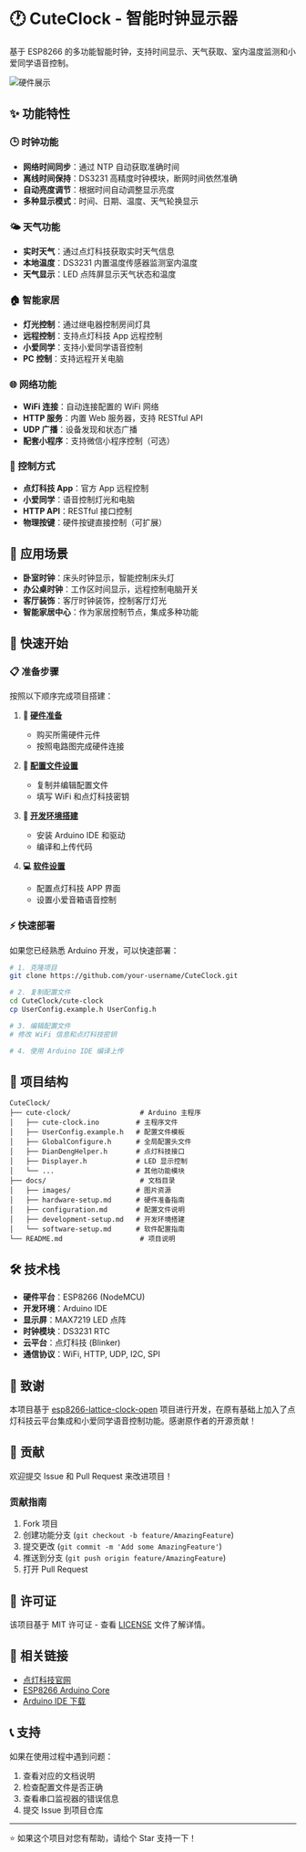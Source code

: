 # 🕐 CuteClock - 智能时钟显示器

基于 ESP8266 的多功能智能时钟，支持时间显示、天气获取、室内温度监测和小爱同学语音控制。

![硬件展示](docs/images/e2ce0f45-2c47-4a7a-b525-de5610985562.gif)

## ✨ 功能特性

### 🕒 时钟功能
- **网络时间同步**：通过 NTP 自动获取准确时间
- **离线时间保持**：DS3231 高精度时钟模块，断网时间依然准确
- **自动亮度调节**：根据时间自动调整显示亮度
- **多种显示模式**：时间、日期、温度、天气轮换显示

### 🌤️ 天气功能
- **实时天气**：通过点灯科技获取实时天气信息
- **本地温度**：DS3231 内置温度传感器监测室内温度
- **天气显示**：LED 点阵屏显示天气状态和温度

### 🏠 智能家居
- **灯光控制**：通过继电器控制房间灯具
- **远程控制**：支持点灯科技 App 远程控制
- **小爱同学**：支持小爱同学语音控制
- **PC 控制**：支持远程开关电脑

### 🌐 网络功能
- **WiFi 连接**：自动连接配置的 WiFi 网络
- **HTTP 服务**：内置 Web 服务器，支持 RESTful API
- **UDP 广播**：设备发现和状态广播
- **配套小程序**：支持微信小程序控制（可选）

### 📱 控制方式
- **点灯科技 App**：官方 App 远程控制
- **小爱同学**：语音控制灯光和电脑
- **HTTP API**：RESTful 接口控制
- **物理按键**：硬件按键直接控制（可扩展）

## 🎯 应用场景

- **卧室时钟**：床头时钟显示，智能控制床头灯
- **办公桌时钟**：工作区时间显示，远程控制电脑开关
- **客厅装饰**：客厅时钟装饰，控制客厅灯光
- **智能家居中心**：作为家居控制节点，集成多种功能

## 🚀 快速开始

### 📋 准备步骤

按照以下顺序完成项目搭建：

1. **📃 [硬件准备](docs/hardware-setup.md)**
   - 购买所需硬件元件
   - 按照电路图完成硬件连接

2. **🚀 [配置文件设置](docs/configuration.md)**
   - 复制并编辑配置文件
   - 填写 WiFi 和点灯科技密钥

3. **🔧 [开发环境搭建](docs/development-setup.md)**
   - 安装 Arduino IDE 和驱动
   - 编译和上传代码

4. **💻 [软件设置](docs/software-setup.md)**
   - 配置点灯科技 APP 界面
   - 设置小爱音箱语音控制

### ⚡ 快速部署

如果您已经熟悉 Arduino 开发，可以快速部署：

```bash
# 1. 克隆项目
git clone https://github.com/your-username/CuteClock.git

# 2. 复制配置文件
cd CuteClock/cute-clock
cp UserConfig.example.h UserConfig.h

# 3. 编辑配置文件
# 修改 WiFi 信息和点灯科技密钥

# 4. 使用 Arduino IDE 编译上传
```

## 📖 项目结构

```
CuteClock/
├── cute-clock/                 # Arduino 主程序
│   ├── cute-clock.ino         # 主程序文件
│   ├── UserConfig.example.h   # 配置文件模板
│   ├── GlobalConfigure.h      # 全局配置头文件
│   ├── DianDengHelper.h       # 点灯科技接口
│   ├── Displayer.h            # LED 显示控制
│   └── ...                    # 其他功能模块
├── docs/                       # 文档目录
│   ├── images/                # 图片资源
│   ├── hardware-setup.md      # 硬件准备指南
│   ├── configuration.md       # 配置文件说明
│   ├── development-setup.md   # 开发环境搭建
│   └── software-setup.md      # 软件配置指南
└── README.md                   # 项目说明
```

## 🛠️ 技术栈

- **硬件平台**：ESP8266 (NodeMCU)
- **开发环境**：Arduino IDE
- **显示屏**：MAX7219 LED 点阵
- **时钟模块**：DS3231 RTC
- **云平台**：点灯科技 (Blinker)
- **通信协议**：WiFi, HTTP, UDP, I2C, SPI

## 🙏 致谢

本项目基于 [esp8266-lattice-clock-open](https://gitee.com/lengff/esp8266-lattice-clock-open) 项目进行开发，在原有基础上加入了点灯科技云平台集成和小爱同学语音控制功能。感谢原作者的开源贡献！

## 🤝 贡献

欢迎提交 Issue 和 Pull Request 来改进项目！

### 贡献指南

1. Fork 项目
2. 创建功能分支 (`git checkout -b feature/AmazingFeature`)
3. 提交更改 (`git commit -m 'Add some AmazingFeature'`)
4. 推送到分支 (`git push origin feature/AmazingFeature`)
5. 打开 Pull Request

## 📄 许可证

该项目基于 MIT 许可证 - 查看 [LICENSE](LICENSE) 文件了解详情。

## 🔗 相关链接

- [点灯科技官网](https://diandeng.tech/)
- [ESP8266 Arduino Core](https://github.com/esp8266/Arduino)
- [Arduino IDE 下载](https://www.arduino.cc/en/software)

## 📞 支持

如果在使用过程中遇到问题：

1. 查看对应的文档说明
2. 检查配置文件是否正确
3. 查看串口监视器的错误信息
4. 提交 Issue 到项目仓库

---

⭐ 如果这个项目对您有帮助，请给个 Star 支持一下！
